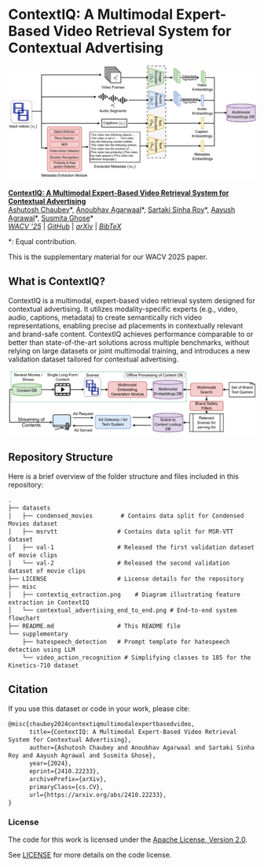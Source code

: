 # ContextIQ: A Multimodal Expert-Based Video Retrieval System for Contextual Advertising

![flowchart](misc/contextiq_extraction.png)

**[ContextIQ: A Multimodal Expert-Based Video Retrieval System for Contextual Advertising](https://arxiv.org/abs/2410.22233)**  
[Ashutosh Chaubey](https://scholar.google.com/citations?user=8g_xYb0AAAAJ&hl=en)\*,
[Anoubhav Agarwaal](https://scholar.google.com/citations?user=WcdhbqIAAAAJ&hl=en)\*,
[Sartaki Sinha Roy]()\*,
[Aayush Agrawal]()\*,
[Susmita Ghose]()\*<br>
_[WACV '25](https://wacv2025.thecvf.com/)_ | _[GitHub](https://github.com/AnokiAI/ContextIQ/)_ | _[arXiv](https://arxiv.org/abs/2410.22233)_ | _[BibTeX](https://github.com/AnokiAI/ContextIQ#citation)_

\*: Equal contribution.

This is the supplementary material for our WACV 2025 paper.

## What is ContextIQ?
ContextIQ is a multimodal, expert-based video retrieval system designed for contextual advertising. It utilizes modality-specific experts (e.g., video, audio, captions, metadata) to create semantically rich video representations, enabling precise ad placements in contextually relevant and brand-safe content. ContextIQ achieves performance comparable to or better than state-of-the-art solutions across multiple benchmarks, without relying on large datasets or joint multimodal training, and introduces a new validation dataset tailored for contextual advertising.
<br>

![flowchart](misc/contextual_advertising_end_to_end.png)

## Repository Structure
Here is a brief overview of the folder structure and files included in this repository:
```
.
├── datasets
│   ├── condensed_movies        # Contains data split for Condensed Movies dataset
│   ├── msrvtt                 # Contains data split for MSR-VTT dataset
│   ├── val-1                  # Released the first validation dataset of movie clips
│   └── val-2                  # Released the second validation dataset of movie clips
├── LICENSE                    # License details for the repository
├── misc
│   ├── contextiq_extraction.png    # Diagram illustrating feature extraction in ContextIQ
│   └── contextual_advertising_end_to_end.png # End-to-end system flowchart
├── README.md                  # This README file
└── supplementary
    ├── hatespeech_detection   # Prompt template for hatespeech detection using LLM
    └── video_action_recognition # Simplifying classes to 185 for the Kinetics-710 dataset
```

## Citation
If you use this dataset or code in your work, please cite:
```
@misc{chaubey2024contextiqmultimodalexpertbasedvideo,
      title={ContextIQ: A Multimodal Expert-Based Video Retrieval System for Contextual Advertising}, 
      author={Ashutosh Chaubey and Anoubhav Agarwaal and Sartaki Sinha Roy and Aayush Agrawal and Susmita Ghose},
      year={2024},
      eprint={2410.22233},
      archivePrefix={arXiv},
      primaryClass={cs.CV},
      url={https://arxiv.org/abs/2410.22233}, 
}
```

### License
The code for this work is licensed under the [Apache License, Version 2.0](https://opensource.org/licenses/Apache-2.0).

See [LICENSE](LICENSE) for more details on the code license.

